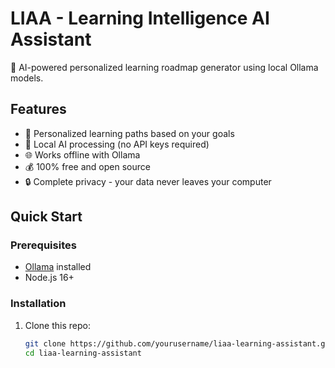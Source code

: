 
# LIAA - Learning Intelligence AI Assistant

🤖 AI-powered personalized learning roadmap generator using local Ollama models.

## Features
- 🎯 Personalized learning paths based on your goals
- 🧠 Local AI processing (no API keys required)
- 🌐 Works offline with Ollama
- 💰 100% free and open source
- 🔒 Complete privacy - your data never leaves your computer

## Quick Start

### Prerequisites
- [Ollama](https://ollama.ai) installed
- Node.js 16+ 

### Installation
1. Clone this repo:
   ```bash
   git clone https://github.com/yourusername/liaa-learning-assistant.git
   cd liaa-learning-assistant
